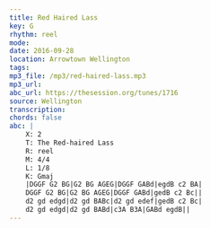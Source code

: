 ```yaml
---
title: Red Haired Lass
key: G
rhythm: reel
mode: 
date: 2016-09-28
location: Arrowtown Wellington
tags:
mp3_file: /mp3/red-haired-lass.mp3
mp3_url: 
abc_url: https://thesession.org/tunes/1716
source: Wellington
transcription:
chords: false
abc: |
    X: 2
    T: The Red-haired Lass
    R: reel
    M: 4/4
    L: 1/8
    K: Gmaj
    |DGGF G2 BG|G2 BG AGEG|DGGF GABd|egdB c2 BA|
    DGGF G2 BG|G2 BG AGEG|DGGF GABd|gedB c2 Bc||
    d2 gd edgd|d2 gd BABc|d2 gd edef|gedB c2 Bc|
    d2 gd edgd|d2 gd BABd|c3A B3A|GABd egdB||
---
```


